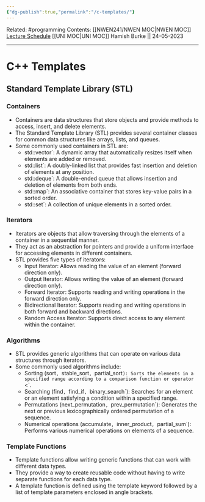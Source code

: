 ```yaml
---
{"dg-publish":true,"permalink":"/c-templates/"}
---
```


Related: #programming 
Contents: [[NWEN241/NWEN MOC\|NWEN MOC]]
[Lecture Schedule](https://ecs.wgtn.ac.nz/Courses/NWEN241_2023T1/LectureSchedule)
[[UNI MOC\|UNI MOC]]
Hamish Burke || 24-05-2023
***

# C++ Templates

## Standard Template Library (STL)

### Containers

- Containers are data structures that store objects and provide methods to access, insert, and delete elements.
- The Standard Template Library (STL) provides several container classes for common data structures like arrays, lists, and queues.
- Some commonly used containers in STL are:
  - std::vector`: A dynamic array that automatically resizes itself when elements are added or removed.
  - std::list`: A doubly-linked list that provides fast insertion and deletion of elements at any position.
  - std::deque`: A double-ended queue that allows insertion and deletion of elements from both ends.
  - std::map`: An associative container that stores key-value pairs in a sorted order.
  - std::set`: A collection of unique elements in a sorted order.

### Iterators

- Iterators are objects that allow traversing through the elements of a container in a sequential manner.
- They act as an abstraction for pointers and provide a uniform interface for accessing elements in different containers.
- STL provides five types of iterators:
  - Input Iterator: Allows reading the value of an element (forward direction only).
  - Output Iterator: Allows writing the value of an element (forward direction only).
  - Forward Iterator: Supports reading and writing operations in the forward direction only.
  - Bidirectional Iterator: Supports reading and writing operations in both forward and backward directions.
  - Random Access Iterator: Supports direct access to any element within the container.

### Algorithms

- STL provides generic algorithms that can operate on various data structures through iterators.
- Some commonly used algorithms include:
  - Sorting (sort`, `stable_sort`, `partial_sort`): Sorts the elements in a specified range according to a comparison function or operator `<`.
  - Searching (find`, `find_if`, `binary_search`): Searches for an element or an element satisfying a condition within a specified range.
  - Permutations (next_permutation`, `prev_permutation`): Generates the next or previous lexicographically ordered permutation of a sequence.
  - Numerical operations (accumulate`, `inner_product`, `partial_sum`): Performs various numerical operations on elements of a sequence.

### Template Functions

- Template functions allow writing generic functions that can work with different data types.
- They provide a way to create reusable code without having to write separate functions for each data type.
- A template function is defined using the template keyword followed by a list of template parameters enclosed in angle brackets.

